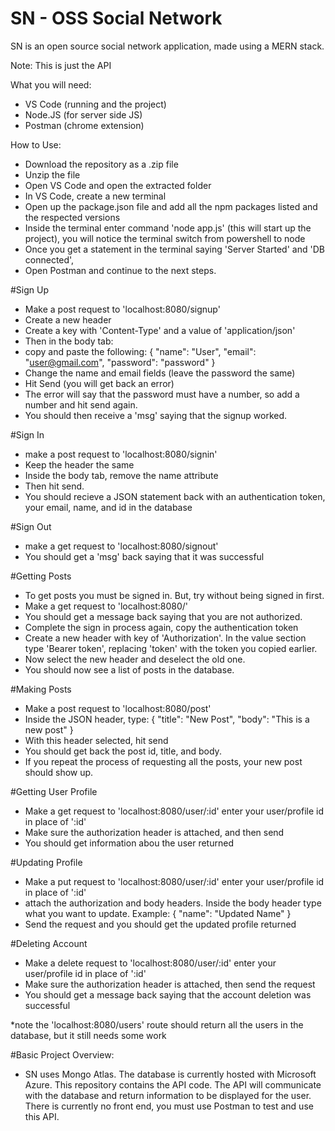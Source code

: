 # SN - OSS Social Network
SN is an open source social network application, made using a MERN stack.

Note: This is just the API

What you will need:
- VS Code (running and the project)
- Node.JS (for server side JS)
- Postman (chrome extension)

How to Use:
- Download the repository as a .zip file
- Unzip the file
- Open VS Code and open the extracted folder
- In VS Code, create a new terminal
- Open up the package.json file and add all the npm packages listed and the respected versions
- Inside the terminal enter command 'node app.js' (this will start up the project), you will notice the terminal switch from powershell to node
- Once you get a statement in the terminal saying 'Server Started' and 'DB connected',
- Open Postman and continue to the next steps.

#Sign Up
- Make a post request to 'localhost:8080/signup'
- Create a new header
- Create a key with 'Content-Type' and a value of 'application/json'
- Then in the body tab:
- copy and paste the following:
{
	"name": "User",
	"email": "user@gmail.com",
	"password": "password"
}
- Change the name and email fields (leave the password the same)
- Hit Send (you will get back an error)
- The error will say that the password must have a number, so add a number and hit send again.
- You should then receive a 'msg' saying that the signup worked.

#Sign In
- make a post request to 'localhost:8080/signin'
- Keep the header the same
- Inside the body tab, remove the name attribute
- Then hit send.
- You should recieve a JSON statement back with an authentication token, your email, name, and id in the database

#Sign Out
- make a get request to 'localhost:8080/signout'
- You should get a 'msg' back saying that it was successful

#Getting Posts
- To get posts you must be signed in. But, try without being signed in first.
- Make a get request to 'localhost:8080/'
- You should get a message back saying that you are not authorized.
- Complete the sign in process again, copy the authentication token
- Create a new header with key of 'Authorization'. In the value section type 'Bearer token', replacing 'token' with the token you copied earlier.
- Now select the new header and deselect the old one.
- You should now see a list of posts in the database.

#Making Posts
- Make a post request to 'localhost:8080/post'
- Inside the JSON header, type:
{
	"title": "New Post",
	"body": "This is a new post"
}
- With this header selected, hit send
- You should get back the post id, title, and body.
- If you repeat the process of requesting all the posts, your new post should show up.

#Getting User Profile
- Make a get request to 'localhost:8080/user/:id'
 enter your user/profile id in place of ':id'
- Make sure the authorization header is attached, and then send
- You should get information abou the user returned

#Updating Profile
- Make a put request to 'localhost:8080/user/:id'
 enter your user/profile id in place of ':id'
- attach the authorization and body headers. Inside the body header type what you want to update. Example:
{
	"name": "Updated Name"
}
- Send the request and you should get the updated profile returned

#Deleting Account
- Make a delete request to 'localhost:8080/user/:id'
 enter your user/profile id in place of ':id'
- Make sure the authorization header is attached, then send the request
- You should get a message back saying that the account deletion was successful

*note the 'localhost:8080/users' route should return all the users in the database, but it still needs some work

#Basic Project Overview:
- SN uses Mongo Atlas. The database is currently hosted with Microsoft Azure. This repository contains the API code. The API will communicate with the database and return information to be displayed for the user. There is currently no front end, you must use Postman to test and use this API.
